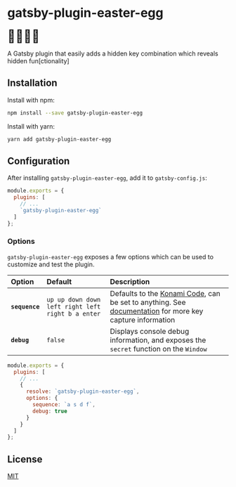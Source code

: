# gatsby-plugin-easter-egg

<div style="font-size: 28px; margin-bottom: 0.5em;">💜🔌🐰🥚</div>

A Gatsby plugin that easily adds a hidden key combination which reveals hidden fun[ctionality]

## Installation

Install with npm:

```bash
npm install --save gatsby-plugin-easter-egg
```

Install with yarn:

```bash
yarn add gatsby-plugin-easter-egg
```

## Configuration

After installing `gatsby-plugin-easter-egg`, add it to `gatsby-config.js`:

```js
module.exports = {
  plugins: [
    // ...
    `gatsby-plugin-easter-egg`
  ]
};
```

### Options

`gatsby-plugin-easter-egg` exposes a few options which can be used to customize and test the plugin.

| Option         | Default                                           | Description                                                                                                                                  |
| :------------- | :------------------------------------------------ | :------------------------------------------------------------------------------------------------------------------------------------------- |
| **`sequence`** | `up up down down left right left right b a enter` | Defaults to the [Konami Code](), can be set to anything. See [documentation](https://craig.is/killing/mice) for more key capture information |
| **`debug`**    | `false`                                           | Displays console debug information, and exposes the `secret` function on the `Window`                                                        |

```js
module.exports = {
  plugins: [
    // ...
    {
      resolve: `gatsby-plugin-easter-egg`,
      options: {
        sequence: `a s d f`,
        debug: true
      }
    }
  ]
};
```

## License

[MIT](https://choosealicense.com/licenses/mit/#)
